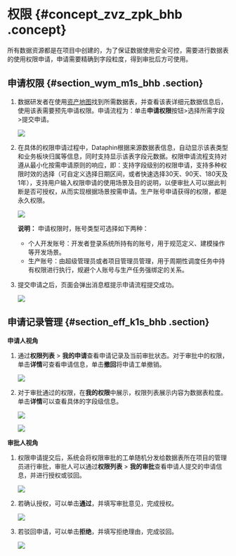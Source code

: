 # 权限 {#concept_zvz_zpk_bhb .concept}

所有数据资源都是在项目中创建的，为了保证数据使用安全可控，需要进行数据表的使用权限申请，申请需要精确到字段粒度，得到审批后方可使用。

## 申请权限 {#section_wym_m1s_bhb .section}

1.  数据研发者在使用[资产地图](cn.zh-CN/用户指南/数据资产/地图/资产地图.md#)找到所需数据表，并查看该表详细元数据信息后，使用该表需要预先申请权限。申请流程为：单击**申请权限**按钮\>选择所需字段\>提交申请。

    ![](http://static-aliyun-doc.oss-cn-hangzhou.aliyuncs.com/assets/img/136677/155599241240742_zh-CN.png)

2.  在具体的权限申请过程中，Dataphin根据来源数据表信息，自动显示该表类型和业务板块归属等信息，同时支持显示该表字段元数据。权限申请流程支持对遵从最小化按需申请原则的响应，即：支持字段级别的权限申请，支持多种权限时效的选择（可自定义选择日期区间，或者快速选择30天、90天、180天及1年），支持用户输入权限申请的使用场景及目的说明，以便审批人可以据此判断是否可授权，从而实现根据场景按需申请。生产账号申请获得的权限，都是永久权限。

    ![](http://static-aliyun-doc.oss-cn-hangzhou.aliyuncs.com/assets/img/136677/155599241340743_zh-CN.png)

    **说明：** 申请权限时，账号类型可选择如下两种：

    -   个人开发账号：开发者登录系统所持有的账号，用于规范定义、建模操作等开发场景。
    -   生产账号：由超级管理员或者项目管理员管理，用于周期性调度任务中持有权限进行执行，规避个人账号与生产任务强绑定的关系。
3.  提交申请之后，页面会弹出消息框提示申请流程提交成功。

    ![](http://static-aliyun-doc.oss-cn-hangzhou.aliyuncs.com/assets/img/136677/155599241340744_zh-CN.png)


## 申请记录管理 {#section_eff_k1s_bhb .section}

**申请人视角**

1.  通过**权限列表** \> **我的申请**查看申请记录及当前审批状态。对于审批中的权限，单击**详情**可查看申请信息，单击**撤回**将申请工单撤销。

    ![](http://static-aliyun-doc.oss-cn-hangzhou.aliyuncs.com/assets/img/136677/155599241340745_zh-CN.png)

2.  对于审批通过的权限，在**我的权限**中展示，权限列表展示内容为数据表粒度。单击**详情**可以查看具体的字段级信息。

    ![](http://static-aliyun-doc.oss-cn-hangzhou.aliyuncs.com/assets/img/136677/155599241340748_zh-CN.png)

    ![](http://static-aliyun-doc.oss-cn-hangzhou.aliyuncs.com/assets/img/136677/155599241340749_zh-CN.png)


**审批人视角**

1.  权限申请提交后，系统会将权限审批的工单随机分发给数据表所在项目的管理员进行审批，审批人可以通过**权限列表** \> **我的审批**查看申请人提交的申请信息，并进行授权或驳回。

    ![](http://static-aliyun-doc.oss-cn-hangzhou.aliyuncs.com/assets/img/136677/155599241340751_zh-CN.png)

2.  若确认授权，可以单击**通过**，并填写审批意见，完成授权。

    ![](http://static-aliyun-doc.oss-cn-hangzhou.aliyuncs.com/assets/img/136677/155599241340754_zh-CN.png)

3.  若驳回申请，可以单击**拒绝**，并填写拒绝理由，完成驳回。

    ![](http://static-aliyun-doc.oss-cn-hangzhou.aliyuncs.com/assets/img/136677/155599241340755_zh-CN.png)


